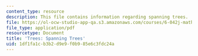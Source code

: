 ```yaml
---
content_type: resource
description: This file contains information regarding spanning trees.
file: https://ol-ocw-studio-app-qa.s3.amazonaws.com/courses/6-042j-mathematics-for-computer-science-spring-2015/1df1fa1cb3b2d9e9f0b985e6c3fdc24a_MIT6_042JS15_SpaingTrees.pdf
file_type: application/pdf
resourcetype: Document
title: 'Trees: Spanning Trees'
uid: 1df1fa1c-b3b2-d9e9-f0b9-85e6c3fdc24a
---
```

